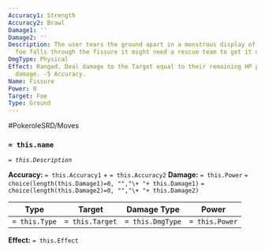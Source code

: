 ```yaml
---
Accuracy1: Strength
Accuracy2: Brawl
Damage1: ''
Damage2: ''
Description: The user tears the ground apart in a monstrous display of force. If the
  foe falls through the fissure it might need a rescue team to get it out.
DmgType: Physical
Effect: Ranged. Deal damage to the Target equal to their remaining HP plus 1 lethal
  damage. -5 Accuracy.
Name: Fissure
Power: 0
Target: Foe
Type: Ground
---
```


#PokeroleSRD/Moves

### `= this.name` 
*`= this.Description`*

**Accuracy:** `= this.Accuracy1` + `= this.Accuracy2`
**Damage:** `= this.Power` `= choice(length(this.Damage1)=0, "","\+ "+ this.Damage1)` `= choice(length(this.Damage2)=0, "","\+ "+ this.Damage2)`

| Type          | Target          | Damage Type          | Power          |
| ------------- | --------------- | ---------------- | -------------- |
| `= this.Type` | `= this.Target` | `= this.DmgType` | `= this.Power` | 

**Effect:** `= this.Effect`